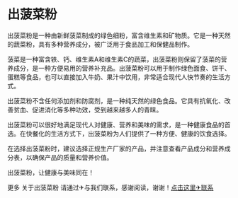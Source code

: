 # 出菠菜粉

出菠菜粉是一种由新鲜菠菜制成的绿色细粉，富含维生素和矿物质。它是一种天然的蔬菜粉，具有多种营养成分，被广泛用于食品加工和保健品制作。

菠菜是一种富含铁、钙、维生素A和维生素C的蔬菜，出菠菜粉则保留了菠菜的营养成分，是一种方便易用的营养补充品。出菠菜粉可以用于制作绿色面食、饼干、蛋糕等食品，也可以直接加入牛奶、果汁中饮用，非常适合现代人快节奏的生活方式。

出菠菜粉不含任何添加剂和防腐剂，是一种纯天然的绿色食品。它具有抗氧化、改善贫血、促进消化等多种功效，受到越来越多人的青睐。

出菠菜粉可以很好地满足现代人对健康、营养和美味的需求，是一种健康食品的首选。在快餐化的生活方式下，出菠菜粉为人们提供了一种方便、健康的饮食选择。

在选择出菠菜粉时，建议选择正规生产厂家的产品，并注意查看产品成分和营养成分表，以确保产品的质量和营养价值。

出菠菜粉，让健康与美味同在！

更多 关于出菠菜粉 请通过✈与我们联系，感谢阅读，谢谢！[点击这里✈联系](https://t.me/LM999bot)